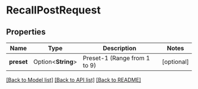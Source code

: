 # RecallPostRequest

## Properties

Name | Type | Description | Notes
------------ | ------------- | ------------- | -------------
**preset** | Option<**String**> | Preset-1 (Range from 1 to 9) | [optional]

[[Back to Model list]](../README.md#documentation-for-models) [[Back to API list]](../README.md#documentation-for-api-endpoints) [[Back to README]](../README.md)


